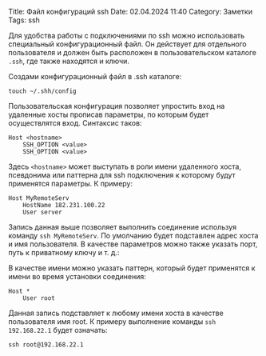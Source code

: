 Title: Файл конфигураций ssh
Date: 02.04.2024 11:40
Category: Заметки
Tags: ssh

Для удобства работы с подключениями по ssh можно использовать специальный конфигурационный файл. Он действует для отдельного пользователя и должен быть расположен в пользовательском каталоге `.ssh`, где также находятся и ключи.

Создами конфигурационный файл в .ssh каталоге:
```
touch ~/.shh/config
```

Пользовательская конфигурация позволяет упростить вход на удаленные хосты прописав параметры, по которым будет осуществлятся вход. Синтаксис таков:
```
Host <hostname>
    SSH_OPTION <value>
    SSH_OPTION <value>
```

Здесь `<hostname>` может выступать в роли имени удаленного хоста, псевдонима или паттерна для ssh подключения к которому будут применятся параметры. К примеру:
```
Host MyRemoteServ
    HostName 182.231.100.22
    User server
```

Запись данная выше позволяет выполнить соединение используя команду `ssh MyRemoteServ`. По умолчанию будет подставлен адрес хоста и имя пользователя. В качестве параметров можно также указать порт, путь к приватному ключу и т. д.:

В качестве имени можно указать паттерн, который будет применятся к имени во время установки соединения:
```
Host *
    User root
```

Данная запись подставляет к любому имени хоста в качестве пользователя имя root. К примеру выполнение команды `ssh 192.168.22.1` будет означать:
```
ssh root@192.168.22.1
```

